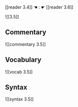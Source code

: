 [[reader 3.4]] ☚ : ☛ [[reader 3.6]]

![[3.5]]

## Commentary

![[commentary 3.5]]

## Vocabulary

![[vocab 3.5]]

## Syntax

![[syntax 3.5]]


